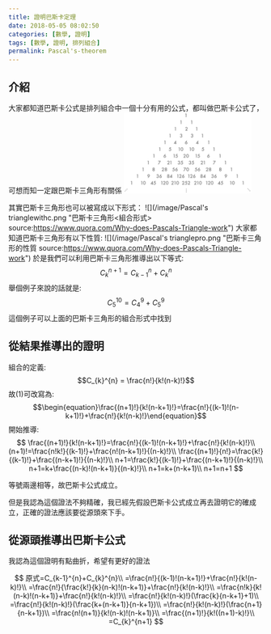 ```yaml
---
title: 證明巴斯卡定理
date: 2018-05-05 08:02:50
categories: [數學, 證明]
tags: [數學, 證明, 排列組合]
permalink: Pascal's-theorem
---
```


## 介紹
大家都知道巴斯卡公式是排列組合中一個十分有用的公式，都叫做巴斯卡公式了，可想而知一定跟巴斯卡三角形有關係
<img src="/image/Pascal's triangle.png" width=50% height=50%>
<!-- more -->
其實巴斯卡三角形也可以被寫成以下形式：
![](/image/Pascal's trianglewithc.png "巴斯卡三角形<組合形式> source:https://www.quora.com/Why-does-Pascals-Triangle-work")
大家都知道巴斯卡三角形有以下性質:
![](/image/Pascal's trianglepro.png "巴斯卡三角形的性質 source:https://www.quora.com/Why-does-Pascals-Triangle-work")
於是我們可以利用巴斯卡三角形推導出以下等式:
$$\begin{equation}C_{k}^{n+1} = C_{k-1}^{n}+C_{k}^{n}\end{equation}$$
舉個例子來說的話就是:
$$C_{5}^{10} = C_{4}^{9}+C_{5}^{9}$$
這個例子可以上面的巴斯卡三角形的組合形式中找到
## 從結果推導出的證明
組合的定義:
$$C_{k}^{n} = \frac{n!}{k!(n-k)!}$$
故(1)可改寫為:
$$\begin{equation}\frac{(n+1)!}{k!(n-k+1)!}=\frac{n!}{(k-1)!(n-k+1)!}+\frac{n!}{k!(n-k)!}\end{equation}$$
開始推導:
$$
\frac{(n+1)!}{k!(n-k+1)!}=\frac{n!}{(k-1)!(n-k+1)!}+\frac{n!}{k!(n-k)!}\\
(n+1)!=\frac{n!k!}{(k-1)!}+\frac{n!(n-k+1)!}{(n-k)!}\\
\frac{(n+1)!}{n!}=\frac{k!}{(k-1)!}+\frac{(n-k+1)!}{(n-k)!}\\
n+1=\frac{k!}{(k-1)!}+\frac{(n-k+1)!}{(n-k)!}\\
n+1=k+\frac{(n-k)!(n-k+1)}{(n-k)!}\\
n+1=k+(n-k+1)\\
n+1=n+1
$$

等號兩邊相等，故巴斯卡公式成立。

但是我認為這個證法不夠精確，我已經先假設巴斯卡公式成立再去證明它的確成立，正確的證法應該要從源頭來下手。

## 從源頭推導出巴斯卡公式
我認為這個證明有點曲折，希望有更好的證法

$$
原式=C_{k-1}^{n}+C_{k}^{n}\\
=\frac{n!}{(k-1)!(n-k+1)!}+\frac{n!}{k!(n-k)!}\\
=\frac{n!}{\frac{k!}{k}(n-k)!(n-k+1)}+\frac{n!}{k!(n-k)!}\\
=\frac{n!k}{k!(n-k)!(n-k+1)}+\frac{n!}{k!(n-k)!}\\
=\frac{n!}{k!(n-k)!}(\frac{k}{n-k+1}+1)\\
=\frac{n!}{k!(n-k)!}(\frac{k+(n-k+1)}{n-k+1})\\
=\frac{n!}{k!(n-k)!}(\frac{n+1}{n-k+1})\\
=\frac{n!(n+1)}{k!(n-k)!(n-k+1)}\\
=\frac{(n+1)!}{k!((n+1)-k)!}\\
=C_{k}^{n+1}
$$
